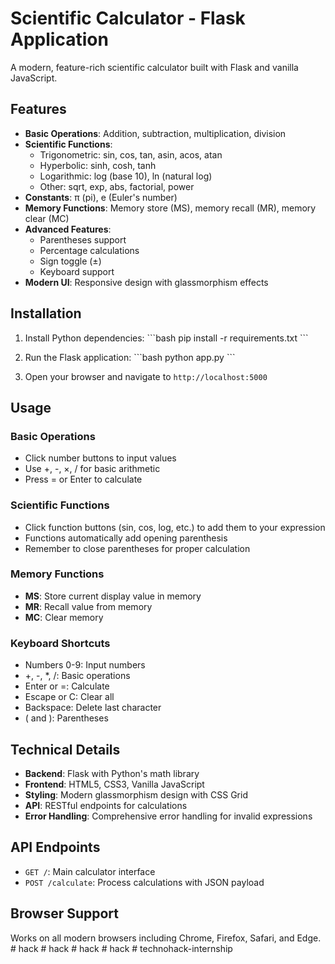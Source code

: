 # Scientific Calculator - Flask Application

A modern, feature-rich scientific calculator built with Flask and vanilla JavaScript.

## Features

- **Basic Operations**: Addition, subtraction, multiplication, division
- **Scientific Functions**: 
  - Trigonometric: sin, cos, tan, asin, acos, atan
  - Hyperbolic: sinh, cosh, tanh
  - Logarithmic: log (base 10), ln (natural log)
  - Other: sqrt, exp, abs, factorial, power
- **Constants**: π (pi), e (Euler's number)
- **Memory Functions**: Memory store (MS), memory recall (MR), memory clear (MC)
- **Advanced Features**: 
  - Parentheses support
  - Percentage calculations
  - Sign toggle (±)
  - Keyboard support
- **Modern UI**: Responsive design with glassmorphism effects

## Installation

1. Install Python dependencies:
\`\`\`bash
pip install -r requirements.txt
\`\`\`

2. Run the Flask application:
\`\`\`bash
python app.py
\`\`\`

3. Open your browser and navigate to `http://localhost:5000`

## Usage

### Basic Operations
- Click number buttons to input values
- Use +, -, ×, / for basic arithmetic
- Press = or Enter to calculate

### Scientific Functions
- Click function buttons (sin, cos, log, etc.) to add them to your expression
- Functions automatically add opening parenthesis
- Remember to close parentheses for proper calculation

### Memory Functions
- **MS**: Store current display value in memory
- **MR**: Recall value from memory
- **MC**: Clear memory

### Keyboard Shortcuts
- Numbers 0-9: Input numbers
- +, -, *, /: Basic operations
- Enter or =: Calculate
- Escape or C: Clear all
- Backspace: Delete last character
- ( and ): Parentheses

## Technical Details

- **Backend**: Flask with Python's math library
- **Frontend**: HTML5, CSS3, Vanilla JavaScript
- **Styling**: Modern glassmorphism design with CSS Grid
- **API**: RESTful endpoints for calculations
- **Error Handling**: Comprehensive error handling for invalid expressions

## API Endpoints

- `GET /`: Main calculator interface
- `POST /calculate`: Process calculations with JSON payload

## Browser Support

Works on all modern browsers including Chrome, Firefox, Safari, and Edge.
#   h a c k  
 #   h a c k  
 #   h a c k  
 #   h a c k  
 #   t e c h n o h a c k - i n t e r n s h i p  
 